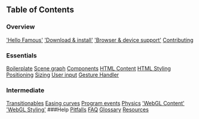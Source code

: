 ## Table of Contents

### Overview
['Hello Famous'](hello-famous.md)
['Download & install'](download-and-install.md)
['Browser & device support'](browser-and-device-support.md)
[Contributing](contributing.md)
### Essentials
[Boilerplate](boilerplate.md)
[Scene graph](scene-graph.md)
[Components](components.md)
[HTML Content](displaying-content.md)
[HTML Styling](styling-content.md)
[Positioning](positioning.md)
[Sizing](sizing.md)
[User input](user-input.md)
[Gesture Handler](gesture-handler.md)
### Intermediate
[Transitionables](transitionables.md)
[Easing curves](easing-curves.md)
[Program events](program-events.md)
[Physics](physics.md)
['WebGL Content'](webgl-content.md)
['WebGL Styling'](webgl-styling.md)
###Help
[Pitfalls](pitfalls.md)
[FAQ](faq.md)
[Glossary](glossary.md)
[Resources](resources.md)

<!-- _config.yml file 
title: Guides | Famous Platform
navigation:
  -
    name: Overview
    children:
      -
        name: 'Hello Famous'
        path: hello-famous
        next: 'Download & install'
        nextPath: download-and-install
        children:
      -
        name: 'Download & install'
        path: download-and-install
        previous: 'Hello Famous'
        previousPath: hello-famous
        next: 'Browser & device support'
        nextPath: browser-and-device-support
        children:
      -
        name: 'Browser & device support'
        path: browser-and-device-support
        previous: 'Download & install'
        previousPath: download-and-install
        next: Contributing
        nextPath: contributing
        children:
      -
        name: Contributing
        path: contributing
        previous: 'Browser & device support'
        previousPath: browser-and-device-support
        next: Boilerplate
        nextPath: boilerplate
        children:
  -
    name: Essentials
    children:
      -
        name: Boilerplate
        path: boilerplate
        previous: Contributing
        previousPath: contributing
        next: Scene graph
        nextPath: scene-graph
        children:
      -
        name: Scene graph
        path: scene-graph
        previous: Boilerplate
        previousPath: boilerplate
        next: Components
        nextPath: components
        children:
      -
        name: Components
        path: components
        previous: Boilerplate
        previousPath: boilerplate
        next: Displaying content
        nextPath: 'displaying-content'
        children:
      -
        name: HTML Content
        path: 'displaying-content'
        previous: Components
        previousPath: components
        next: Styling content
        nextPath: 'styling-content'
        children:
      -
        name: HTML Styling
        path: 'styling-content'
        previous: Displaying content
        previousPath: 'displaying-content'
        next: Positioning
        nextPath: 'positioning'
        children:
      -
        name: Positioning
        path: 'positioning'
        previous: Styling content
        previousPath: 'styling-content'
        next: Sizing
        nextPath: 'sizing'
        children:
      -
        name: Sizing
        path: 'sizing'
        previous: Positioning
        previousPath: 'positioning'
        next: User input
        nextPath: 'user-input'
        children:
      -
        name: User input
        path: 'user-input'
        previous: Sizing
        previousPath: 'sizing'
        next: Gesture Handler
        nextPath: 'gesture-handler'
        children:
      -
        name: Gesture Handler
        path: 'gesture-handler'
        previous: User input
        previousPath: 'user-input'
        next: 'Animation: Transitionables'
        nextPath: 'transitionables'
        children:
  -
    name: Intermediate
    children:
      -
        name: Animation
        children:
          -
            name: Transitionables
            path: 'transitionables'
          -
            name: Easing curves
            path: 'easing-curves'
      -
        name: Program events
        path: 'program-events'
        previous: 'Animation: Easing curves'
        previousPath: 'easing-curves'
        next: Physics
        nextPath: 'physics'
        children: ~
      -
        name: Physics
        path: 'physics'
        previous: Program Events
        previousPath: 'program-events'
        next: 'WebGL Content'
        nextPath: 'webgl-content'
        children: ~
      -
        name: 'WebGL Content'
        path: 'webgl-content'
        previous: Program Events
        previousPath: 'program-events'
        next: 'WebGL Styling'
        nextPath: 'webgl-styling'
      -
        name: 'WebGL Styling'
        path: 'webgl-styling'
        previous: WebGL Content
        previousPath: 'webgl-content'
  -
    lessons: Lessons
  -
    name: Help
    children:
      -
        name: Pitfalls
        path: 'pitfalls'
        next: FAQ
        nextPath: 'faq'
        children: ~
      -
        name: FAQ
        path: 'faq'
        previous: Pitfalls
        previousPath: 'pitfalls'
        next: Glossary
        nextPath: glossary
        children: ~
  -
    name: Glossary
    path: glossary
    previous: FAQ
    previousPath:
    next: Resources
    nextPath: resources
    children: ~
  -
    name: Resources
    path: resources
    previous: Glossary
    previousPath: glossary
    children: ~

lessons:
  -
    title: Carousel
    navigation:
      -
        name: Welcome
        path: index
      -
        name: Getting Started
        path: GettingStarted
      -
        name: Hello Famous
        path: HelloFamous
      -
        name: Architecture
        path: Architecture
      -
        name: Layout
        path: Layout
      -
        name: Organizing Code
        path: OrganizingCode
      -
        name: Arrows
        path: Arrows
      -
        name: Dots
        path: Dots
      -
        name: Pager
        path: Pager
      -
        name: Animating with Physics
        path: AnimatingWithPhysics
      -
        name: User Interaction
        path: UserInteraction
      -
        name: Finish
        path: Finish
  -
    title: Twitterus
    navigation:
      -
        name: Welcome
        path: index
      -
        name: Getting Started
        path: GettingStarted
      -
        name: Creating an App
        path: CreatingAnApp
      -
        name: Architecture
        path: Architecture
      -
        name: Layout
        path: Layout
      -
        name: Header
        path: Header
      -
        name: Footer
        path: Footer
      -
        name: Swapper
        path: Swapper
      -
        name: User Interaction
        path: UserInteraction
      -
        name: Animation
        path: Animation
      -
        name: Finish
        path: Finish
  -
    title: Mixed Mode
    navigation:
      -
        name: Intro
        path: index
      -
        name: Using Meshes
        path: UsingMeshes
      -
        name: 'Lights, Camera, Action'
        path: LightsCameraAction
      -
        name: Mixing Modes
        path: MixingModes
      -
        name: Organizing Our Scene
        path: OrganizingOurScene
      -
        name: Importing The Model
        path: ImportingTheModel
      -
        name: The Iframe Screen
        path: TheIframeScreen
      -
        name: Details Details
        path: DetailsDetails
      -
        name: Finish
        path: Finish
  # -
  #   title: Visa Black
  #   navigation:
  #     -
  #       name: Welcome
  #       path: index
  #     -
  #       name: Getting Started
  #       path: GettingStarted
  #     -
  #       name: What's Included
  #       path: WhatsIncluded
  #     -
  #       name: Architecture
  #       path: Architecture
  #     -
  #       name: The Banner
  #       path: Banner
  #     -
  #       name: Text
  #       path: Text
  #     -
  #       name: Card
  #       path: Card
  #     -
  #       name: Info Section
  #       path: InfoSection
  #     -
  #       name: Timeline
  #       path: Timeline
  #     -
  #       name: User Interaction
  #       path: UserInteraction
  #     -
  #       name: Finish
  #       path: Finish
  # -
  #   title: 'Embedding Projects'
  #   navigation:
     # -
     #   name: Welcome
     #   path: index
     # -
     #   name: Getting Started
     #   path: GettingStarted
     # -
     #   name: Adding Containers
     #   path: AddingContainers
     # -
     #   name: Embedding Containers
     #   path: EmbeddingContainers
     # -
     #   name: Finish
     #   path: Finish
-->